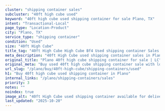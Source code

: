 ```yaml
---
cluster: "shipping container sales"
subcluster: "40ft high cube used"
keyword: "40ft high cube used shipping container for sale Plano, TX"
intent: "Transactional-Local"
page_type: "Location-Product"
city: "Plano, TX"
service_type: "shipping container"
condition: "Used"
size: "40ft High Cube"
title_tag: "40ft High Cube High Cube Bf4 Used shipping container Sales in Plano | LC Container"
meta_description: "40ft High Cube used shipping container sales in Plano. High cube containers with extra height. Fast delivery, competitive pricing. Serving shipping containers area. Quote ID: AH9. Call (214) 524-4168 for your free quote today."
original_title: "Plano 40ft high cube shipping container for sale | LC"
original_meta: "Buy used 40ft high cube shipping container sale with local delivery in Plano, TX. LC Container — local Since 2003. Request a fast quote today."
url_slug: "/plano/buy/40ft-high-cube/shipping-containers/used"
h1: "Buy 40ft high cube used shipping container in Plano"
internal_links: "/plano/shipping-containers/sales"
priority: 3
notes: ""
noindex: true
image_alt: "40ft High Cube used shipping container available for delivery in Plano"
last_updated: "2025-10-20"
---
```


<!-- TODO: Add unique city/inventory copy, images, and internal links here. -->
